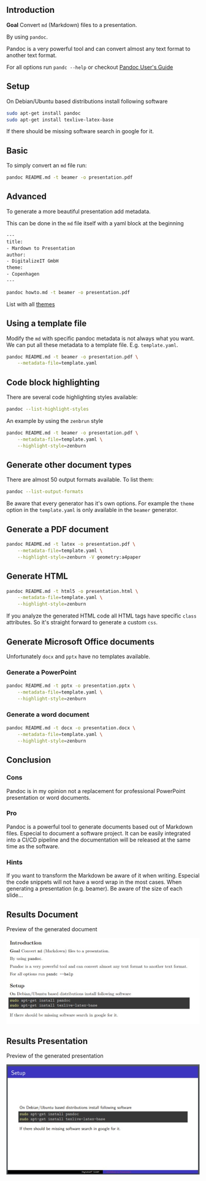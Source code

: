 ## Introduction

**Goal** Convert `md` (Markdown) files to a presentation.

By using `pandoc`.

Pandoc is a very powerful tool and can convert almost any text 
format to another text format.

For all options run `pandc --help` or checkout [Pandoc User's Guide](https://pandoc.org/MANUAL.html)

## Setup

On Debian/Ubuntu based distributions install following software

```bash
sudo apt-get install pandoc
sudo apt-get install texlive-latex-base
```

If there should be missing software search in google for it. 

## Basic

To simply convert an `md` file run:

```bash
pandoc README.md -t beamer -o presentation.pdf
```

## Advanced

To generate a more beautiful presentation add metadata. 

This can be done in the `md` file itself with a yaml block at the beginning

```bash
---
title:
- Mardown to Presentation
author:
- DigitalizeIT GmbH
theme:
- Copenhagen
---
```

```bash
pandoc howto.md -t beamer -o presentation.pdf
```

List with all [themes](https://deic-web.uab.cat/~iblanes/beamer_gallery/index_by_theme_and_color.html)

## Using a template file

Modify the `md` with specific pandoc metadata is not always what you want. We can put all these metadata to a template file. E.g. `template.yaml`.

```bash
pandoc README.md -t beamer -o presentation.pdf \
    --metadata-file=template.yaml
```

## Code block highlighting

There are several code highlighting styles available:
```bash
pandoc --list-highlight-styles
```

An example by using the `zenbrun` style
```bash
pandoc README.md -t beamer -o presentation.pdf \
    --metadata-file=template.yaml \
    --highlight-style=zenburn
```

## Generate other document types

There are almost 50 output formats available. To list them:

```bash
pandoc --list-output-formats
```

Be aware that every generator has it's own options. For example the `theme` option in the `template.yaml` is only available in the `beamer` generator. 

## Generate a PDF document

```bash
pandoc README.md -t latex -o presentation.pdf \
    --metadata-file=template.yaml \
    --highlight-style=zenburn -V geometry:a4paper
```

## Generate HTML
```bash
pandoc README.md -t html5 -o presentation.html \
    --metadata-file=template.yaml \
    --highlight-style=zenburn
```
If you analyze the generated HTML code all HTML tags have specific `class` attributes. So it's straight forward to generate a custom `css`.

## Generate Microsoft Office documents

Unfortunately `docx` and `pptx` have no templates available. 

### Generate a PowerPoint

```bash
pandoc README.md -t pptx -o presentation.pptx \
    --metadata-file=template.yaml \
    --highlight-style=zenburn
```

### Generate a word document

```bash
pandoc README.md -t docx -o presentation.docx \
    --metadata-file=template.yaml \
    --highlight-style=zenburn
```

## Conclusion

### Cons
Pandoc is in my opinion not a replacement for professional PowerPoint presentation or word documents. 

### Pro
Pandoc is a powerful tool to generate documents based out of Markdown files. Especial to document a software project. It can be easily integrated into a CI/CD pipeline and the documentation will be released at the same time as the software. 

### Hints
If you want to transform the Markdown be aware of it when writing. Especial the code snippets will not have a word wrap in the most cases. When generating a presentation (e.g. beamer). Be aware of the size of each slide...


## Results Document

Preview of the generated document

![generated document](./img/generated-document.jpg)

## Results Presentation

Preview of the generated presentation

![generated presentation](./img/generated-presentation.jpg)